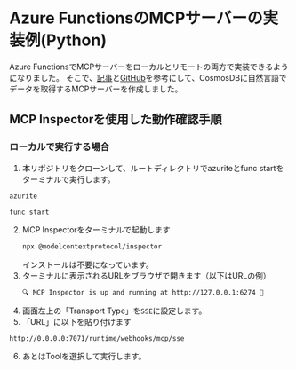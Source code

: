 # Azure FunctionsのMCPサーバーの実装例(Python)

Azure FunctionsでMCPサーバーをローカルとリモートの両方で実装できるようになりました。
そこで、[記事](https://techcommunity.microsoft.com/blog/appsonazureblog/build-ai-agent-tools-using-remote-mcp-with-azure-functions/4401059)と[GitHub](https://github.com/Azure-Samples/remote-mcp-functions-python/tree/main)を参考にして、CosmosDBに自然言語でデータを取得するMCPサーバーを作成しました。

## MCP Inspectorを使用した動作確認手順
### ローカルで実行する場合
1. 本リポジトリをクローンして、ルートディレクトリでazuriteとfunc startをターミナルで実行します。
  ```bash
  azurite
  ```
  ```bash
  func start
  ```
2. MCP Inspectorをターミナルで起動します
   ```bash
   npx @modelcontextprotocol/inspector
   ```
   インストールは不要になっています。
3. ターミナルに表示されるURLをブラウザで開きます（以下はURLの例）
   ```bash
   🔍 MCP Inspector is up and running at http://127.0.0.1:6274 🚀
   ```
4. 画面左上の「Transport Type」を`SSE`に設定します。
5. 「URL」に以下を貼り付けます
  ```
  http://0.0.0.0:7071/runtime/webhooks/mcp/sse
  ```
6. あとはToolを選択して実行します。